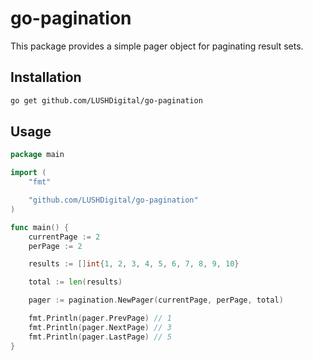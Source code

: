# go-pagination

This package provides a simple pager object for paginating result sets.

## Installation

```bash
go get github.com/LUSHDigital/go-pagination
```

## Usage

```go
package main

import (
	"fmt"

	"github.com/LUSHDigital/go-pagination"
)

func main() {
	currentPage := 2
	perPage := 2

	results := []int{1, 2, 3, 4, 5, 6, 7, 8, 9, 10}

	total := len(results)

	pager := pagination.NewPager(currentPage, perPage, total)

	fmt.Println(pager.PrevPage) // 1
	fmt.Println(pager.NextPage) // 3
	fmt.Println(pager.LastPage) // 5
}
```
